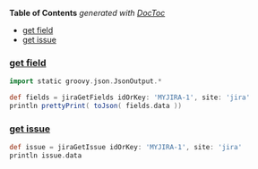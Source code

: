 <!-- START doctoc generated TOC please keep comment here to allow auto update -->
<!-- DON'T EDIT THIS SECTION, INSTEAD RE-RUN doctoc TO UPDATE -->
**Table of Contents**  *generated with [DocToc](https://github.com/thlorenz/doctoc)*

- [get field](#get-field)
- [get issue](#get-issue)

<!-- END doctoc generated TOC please keep comment here to allow auto update -->



### [get field](https://jenkinsci.github.io/jira-steps-plugin/steps/issue/jira_get_fields/)
```groovy
import static groovy.json.JsonOutput.*

def fields = jiraGetFields idOrKey: 'MYJIRA-1', site: 'jira'
println prettyPrint( toJson( fields.data ))
```

### [get issue](https://jenkinsci.github.io/jira-steps-plugin/steps/issue/jira_get_issue/)
```groovy
def issue = jiraGetIssue idOrKey: 'MYJIRA-1', site: 'jira'
println issue.data
```
